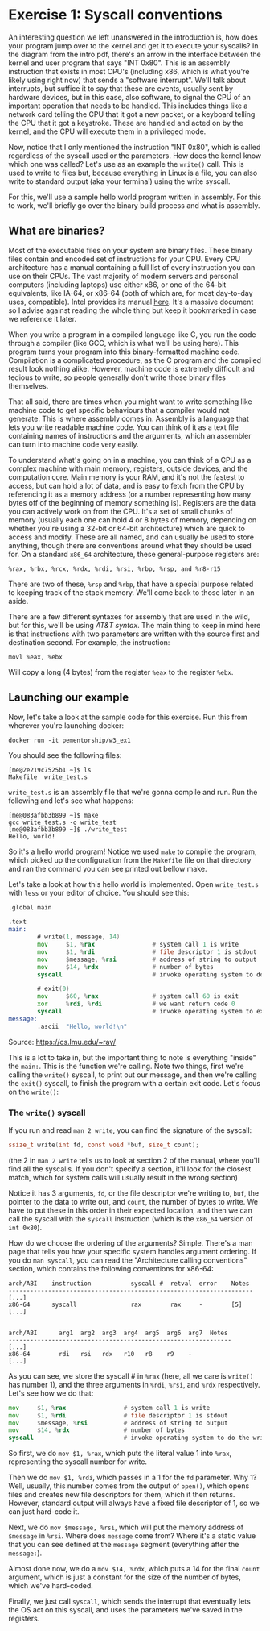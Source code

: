 # Exercise 1: Syscall conventions

An interesting question we left unanswered in the introduction is, how does your
program jump over to the kernel and get it to execute your syscalls? In the diagram
from the intro pdf, there's an arrow in the interface between the kernel and user
program that says "INT 0x80". This is an assembly instruction that exists in most CPU's
(including x86, which is what you're likely using right now) that sends a "software
interrupt". We'll talk about interrupts, but suffice it to say that these are events,
usually sent by hardware devices, but in this case, also software, to signal the CPU of
an important operation that needs to be handled. This includes things like a network
card telling the CPU that it got a new packet, or a keyboard telling the CPU that it
got a keystroke. These are handled and acted on by the kernel, and the CPU will execute
them in a privileged mode.

Now, notice that I only mentioned the instruction "INT 0x80", which is called
regardless of the syscall used or the parameters. How does the kernel know which one
was called? Let's use as an example the `write()` call. This is used to write to files
but, because everything in Linux is a file, you can also write to standard output (aka
your terminal) using the write syscall.

For this, we'll use a sample hello world program written in assembly. For this to work,
we'll briefly go over the binary build process and what is assembly.

## What are binaries?

Most of the executable files on your system are binary files. These binary files
contain and encoded set of instructions for your CPU. Every CPU architecture has a
manual containing a full list of every instruction you can use on their CPUs. The vast
majority of modern servers and personal computers (including laptops) use either x86,
or one of the 64-bit equivalents, like IA-64, or x86-64 (both of which are, for most
day-to-day uses, compatible). Intel provides its manual
[here](https://www.intel.com/content/dam/www/public/us/en/documents/manuals/64-ia-32-architectures-software-developer-instruction-set-reference-manual-325383.pdf).
It's a massive document so I advise against reading the whole thing but keep it
bookmarked in case we reference it later.

When you write a program in a compiled language like C, you run the code through a
compiler (like GCC, which is what we'll be using here). This program turns your program
into this binary-formatted machine code. Compilation is a complicated procedure, as the
C program and the compiled result look nothing alike. However, machine code is
extremely difficult and tedious to write, so people generally don't write those binary
files themselves.

That all said, there are times when you might want to write something like machine code
to get specific behaviours that a compiler would not generate. This is where assembly
comes in. Assembly is a language that lets you write readable machine code. You can
think of it as a text file containing names of instructions and the arguments, which an
assembler can turn into machine code very easily.

To understand what's going on in a machine, you can think of a CPU as a complex machine
with main memory, registers, outside devices, and the computation core. Main memory is
your RAM, and it's not the fastest to access, but can hold a lot of data, and is easy
to fetch from the CPU by referencing it as a memory address (or a number representing
how many bytes off of the beginning of memory something is). Registers are the data you
can actively work on from the CPU. It's a set of small chunks of memory (usually each
one can hold 4 or 8 bytes of memory, depending on whether you're using a 32-bit or
64-bit architecture) which are quick to access and modify. These are all named, and can
usually be used to store anything, though there are conventions around what they should
be used for. On a standard `x86_64` architecture, these general-purpose registers are:
```
%rax, %rbx, %rcx, %rdx, %rdi, %rsi, %rbp, %rsp, and %r8-r15
```

There are two of these, `%rsp` and `%rbp`, that have a special purpose related to
keeping track of the stack memory. We'll come back to those later in an aside.

There are a few different syntaxes for assembly that are used in the wild, but for
this, we'll be using *AT&T syntax*. The main thing to keep in mind here is that
instructions with two parameters are written with the source first and destination
second. For example, the instruction:
```
movl %eax, %ebx
```

Will copy a long (4 bytes) from the register `%eax` to the register `%ebx`.

## Launching our example

Now, let's take a look at the sample code for this exercise. Run this from wherever
you're launching docker:

```
docker run -it pementorship/w3_ex1
```

You should see the following files:

```
[me@2e219c7525b1 ~]$ ls
Makefile  write_test.s
```

`write_test.s` is an assembly file that we're gonna compile and run. Run the following
and let's see what happens:

```
[me@083afbb3b899 ~]$ make
gcc write_test.s -o write_test
[me@083afbb3b899 ~]$ ./write_test
Hello, world!
```

So it's a hello world program! Notice we used `make` to compile the program, which
picked up the configuration from the `Makefile` file on that directory and ran the
command you can see printed out bellow make.

Let's take a look at how this hello world is implemented. Open `write_test.s` with
`less` or your editor of choice. You should see this:

```asm
.global main

.text
main:
        # write(1, message, 14)
        mov     $1, %rax                # system call 1 is write
        mov     $1, %rdi                # file descriptor 1 is stdout
        mov     $message, %rsi          # address of string to output
        mov     $14, %rdx               # number of bytes
        syscall                         # invoke operating system to do the write

        # exit(0)
        mov     $60, %rax               # system call 60 is exit
        xor     %rdi, %rdi              # we want return code 0
        syscall                         # invoke operating system to exit
message:
        .ascii  "Hello, world!\n"
```
Source: https://cs.lmu.edu/~ray/

This is a lot to take in, but the important thing to note is everything "inside" the
`main:`. This is the function we're calling. Note two things, first we're calling the
`write()` syscall, to print out our message, and then we're calling the `exit()`
syscall, to finish the program with a certain exit code. Let's focus on the `write()`:

### The `write()` syscall

If you run and read `man 2 write`, you can find the signature of the syscall:

```c
ssize_t write(int fd, const void *buf, size_t count);
```

(the 2 in `man 2 write` tells us to look at section 2 of the manual, where you'll find
all the syscalls. If you don't specify a section, it'll look for the closest match,
which for system calls will usually result in the wrong section)

Notice it has 3 arguments, `fd`, or the file descriptor we're writing to, `buf`, the
pointer to the data to write out, and `count`, the number of bytes to write. We have
to put these in this order in their expected location, and then we can call the syscall
with the `syscall` instruction (which is the `x86_64` version of `int 0x80`).

How do we choose the ordering of the arguments? Simple. There's a man page that tells
you how your specific system handles argument ordering. If you do `man syscall`, you
can read the "Architecture calling conventions" section, which contains the following
conventions for x86-64:
```
arch/ABI    instruction           syscall #  retval  error    Notes
--------------------------------------------------------------------
[...]
x86-64      syscall               rax        rax     -        [5]
[...]


arch/ABI      arg1  arg2  arg3  arg4  arg5  arg6  arg7  Notes
--------------------------------------------------------------
[...]
x86-64        rdi   rsi   rdx   r10   r8    r9    -
[...]
```

As you can see, we store the syscall # in `%rax` (here, all we care is `write()` has
number 1), and the three arguments in `%rdi`, `%rsi`, and `%rdx` respectively. Let's
see how we do that:

```asm
mov     $1, %rax                # system call 1 is write
mov     $1, %rdi                # file descriptor 1 is stdout
mov     $message, %rsi          # address of string to output
mov     $14, %rdx               # number of bytes
syscall                         # invoke operating system to do the write
```

So first, we do `mov $1, %rax`, which puts the literal value 1 into `%rax`,
representing the syscall number for write.

Then we do `mov $1, %rdi`, which passes in a 1 for the `fd` parameter. Why 1? Well,
usually, this number comes from the output of `open()`, which opens files and creates
new file descriptors for them, which it then returns. However, standard output will
always have a fixed file descriptor of 1, so we can just hard-code it.

Next, we do `mov $message, %rsi`, which will put the memory address of `$message` in
`%rsi`. Where does `message` come from? Where it's a static value that you can see
defined at the `message` segment (everything after the `message:`).

Almost done now, we do a `mov $14, %rdx`, which puts a 14 for the final `count`
argument, which is just a constant for the size of the number of bytes, which we've
hard-coded.

Finally, we just call `syscall`, which sends the interrupt that eventually lets the OS
act on this syscall, and uses the parameters we've saved in the registers.
